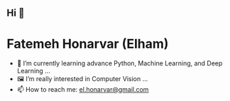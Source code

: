 ## Hi 👋
# Fatemeh Honarvar (Elham)



- 🌱 I’m currently learning advance Python, Machine Learning, and Deep Learning ...
- :framed_picture: I’m really interested in Computer Vision ...
- 📫 How to reach me: el.honarvar@gmail.com



<!--
**ElFatemehHonarvar/ElFatemehHonarvar** is a ✨ _special_ ✨ repository because its `README.md` (this file) appears on your GitHub profile.

Here are some ideas to get you started:

- 🔭 I’m currently working on ...
- 🌱 I’m currently learning ...
- 👯 I’m looking to collaborate on ...
- 🤔 I’m looking for help with ...
- 💬 Ask me about ...
- 📫 How to reach me: ...
- 😄 Pronouns: ...
- ⚡ Fun fact: ...
-->
